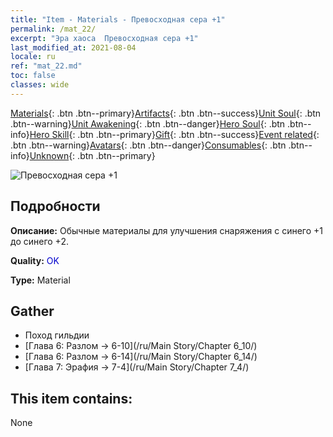 ```yaml
---
title: "Item - Materials - Превосходная сера +1"
permalink: /mat_22/
excerpt: "Эра хаоса  Превосходная сера +1"
last_modified_at: 2021-08-04
locale: ru
ref: "mat_22.md"
toc: false
classes: wide
---
```

 [Materials](/ItemsRU/){: .btn .btn--primary}[Artifacts](/ItemsRU/Artifacts/){: .btn .btn--success}[Unit Soul](/ItemsRU/UnitSoul/){: .btn .btn--warning}[Unit Awakening](/ItemsRU/UnitAwakening/){: .btn .btn--danger}[Hero Soul](/ItemsRU/HeroSoul/){: .btn .btn--info}[Hero Skill](/ItemsRU/HeroSkill/){: .btn .btn--primary}[Gift](/ItemsRU/Gift/){: .btn .btn--success}[Event related](/ItemsRU/Events/){: .btn .btn--warning}[Avatars](/ItemsRU/Avatars/){: .btn .btn--danger}[Consumables](/ItemsRU/Consumables/){: .btn .btn--info}[Unknown](/ItemsRU/Unknown/){: .btn .btn--primary}

 ![Превосходная сера +1](/images/t/i_cailiao_liuhuang1.png)

## Подробности
 **Описание:** Обычные материалы для улучшения снаряжения c синего +1 до синего +2.

 **Quality:** <span style="color: #0000CD">OK</span>

 **Type:** Material

## Gather

*    Поход гильдии 
*    [Глава 6: Разлом -> 6-10](/ru/Main Story/Chapter 6_10/) 
*    [Глава 6: Разлом -> 6-14](/ru/Main Story/Chapter 6_14/) 
*    [Глава 7: Эрафия -> 7-4](/ru/Main Story/Chapter 7_4/) 

## This item contains:

  None

